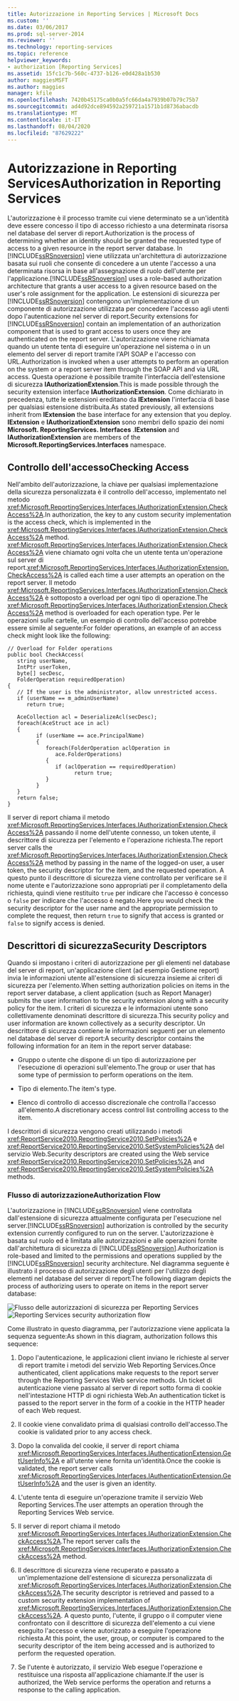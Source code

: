 ```yaml
---
title: Autorizzazione in Reporting Services | Microsoft Docs
ms.custom: ''
ms.date: 03/06/2017
ms.prod: sql-server-2014
ms.reviewer: ''
ms.technology: reporting-services
ms.topic: reference
helpviewer_keywords:
- authorization [Reporting Services]
ms.assetid: 15fc1c7b-560c-4737-b126-e0d428a1b530
author: maggiesMSFT
ms.author: maggies
manager: kfile
ms.openlocfilehash: 7420b45175ca0b0a5fc66da4a7939b07b79c75b7
ms.sourcegitcommit: ad4d92dce894592a259721a1571b1d8736abacdb
ms.translationtype: MT
ms.contentlocale: it-IT
ms.lasthandoff: 08/04/2020
ms.locfileid: "87629222"
---
```

# <a name="authorization-in-reporting-services"></a><span data-ttu-id="58a92-102">Autorizzazione in Reporting Services</span><span class="sxs-lookup"><span data-stu-id="58a92-102">Authorization in Reporting Services</span></span>
  <span data-ttu-id="58a92-103">L'autorizzazione è il processo tramite cui viene determinato se a un'identità deve essere concesso il tipo di accesso richiesto a una determinata risorsa nel database del server di report.</span><span class="sxs-lookup"><span data-stu-id="58a92-103">Authorization is the process of determining whether an identity should be granted the requested type of access to a given resource in the report server database.</span></span> <span data-ttu-id="58a92-104">In [!INCLUDE[ssRSnoversion](../../../includes/ssrsnoversion-md.md)] viene utilizzata un'architettura di autorizzazione basata sui ruoli che consente di concedere a un utente l'accesso a una determinata risorsa in base all'assegnazione di ruolo dell'utente per l'applicazione.</span><span class="sxs-lookup"><span data-stu-id="58a92-104">[!INCLUDE[ssRSnoversion](../../../includes/ssrsnoversion-md.md)] uses a role-based authorization architecture that grants a user access to a given resource based on the user's role assignment for the application.</span></span> <span data-ttu-id="58a92-105">Le estensioni di sicurezza per [!INCLUDE[ssRSnoversion](../../../includes/ssrsnoversion-md.md)] contengono un'implementazione di un componente di autorizzazione utilizzata per concedere l'accesso agli utenti dopo l'autenticazione nel server di report.</span><span class="sxs-lookup"><span data-stu-id="58a92-105">Security extensions for [!INCLUDE[ssRSnoversion](../../../includes/ssrsnoversion-md.md)] contain an implementation of an authorization component that is used to grant access to users once they are authenticated on the report server.</span></span> <span data-ttu-id="58a92-106">L'autorizzazione viene richiamata quando un utente tenta di eseguire un'operazione nel sistema o in un elemento del server di report tramite l'API SOAP e l'accesso con URL.</span><span class="sxs-lookup"><span data-stu-id="58a92-106">Authorization is invoked when a user attempts to perform an operation on the system or a report server item through the SOAP API and via URL access.</span></span> <span data-ttu-id="58a92-107">Questa operazione è possibile tramite l'interfaccia dell'estensione di sicurezza **IAuthorizationExtension**.</span><span class="sxs-lookup"><span data-stu-id="58a92-107">This is made possible through the security extension interface **IAuthorizationExtension**.</span></span> <span data-ttu-id="58a92-108">Come dichiarato in precedenza, tutte le estensioni ereditano da **IExtension** l'interfaccia di base per qualsiasi estensione distribuita.</span><span class="sxs-lookup"><span data-stu-id="58a92-108">As stated previously, all extensions inherit from **IExtension** the base interface for any extension that you deploy.</span></span> <span data-ttu-id="58a92-109">**IExtension** e **IAuthorizationExtension** sono membri dello spazio dei nomi **Microsoft. ReportingServices. Interfaces** .</span><span class="sxs-lookup"><span data-stu-id="58a92-109">**IExtension** and **IAuthorizationExtension** are members of the **Microsoft.ReportingServices.Interfaces** namespace.</span></span>

## <a name="checking-access"></a><span data-ttu-id="58a92-110">Controllo dell'accesso</span><span class="sxs-lookup"><span data-stu-id="58a92-110">Checking Access</span></span>
 <span data-ttu-id="58a92-111">Nell'ambito dell'autorizzazione, la chiave per qualsiasi implementazione della sicurezza personalizzata è il controllo dell'accesso, implementato nel metodo <xref:Microsoft.ReportingServices.Interfaces.IAuthorizationExtension.CheckAccess%2A>.</span><span class="sxs-lookup"><span data-stu-id="58a92-111">In authorization, the key to any custom security implementation is the access check, which is implemented in the <xref:Microsoft.ReportingServices.Interfaces.IAuthorizationExtension.CheckAccess%2A> method.</span></span> <span data-ttu-id="58a92-112"><xref:Microsoft.ReportingServices.Interfaces.IAuthorizationExtension.CheckAccess%2A> viene chiamato ogni volta che un utente tenta un'operazione sul server di report.</span><span class="sxs-lookup"><span data-stu-id="58a92-112"><xref:Microsoft.ReportingServices.Interfaces.IAuthorizationExtension.CheckAccess%2A> is called each time a user attempts an operation on the report server.</span></span> <span data-ttu-id="58a92-113">Il metodo <xref:Microsoft.ReportingServices.Interfaces.IAuthorizationExtension.CheckAccess%2A> è sottoposto a overload per ogni tipo di operazione.</span><span class="sxs-lookup"><span data-stu-id="58a92-113">The <xref:Microsoft.ReportingServices.Interfaces.IAuthorizationExtension.CheckAccess%2A> method is overloaded for each operation type.</span></span> <span data-ttu-id="58a92-114">Per le operazioni sulle cartelle, un esempio di controllo dell'accesso potrebbe essere simile al seguente:</span><span class="sxs-lookup"><span data-stu-id="58a92-114">For folder operations, an example of an access check might look like the following:</span></span>

```
// Overload for Folder operations
public bool CheckAccess(
   string userName, 
   IntPtr userToken, 
   byte[] secDesc, 
   FolderOperation requiredOperation)
{
   // If the user is the administrator, allow unrestricted access.
   if (userName == m_adminUserName) 
      return true;

   AceCollection acl = DeserializeAcl(secDesc);
   foreach(AceStruct ace in acl)
   {
         if (userName == ace.PrincipalName)
         {
            foreach(FolderOperation aclOperation in 
               ace.FolderOperations)
            {
               if (aclOperation == requiredOperation)
                     return true;
            }
         }
   }
   return false;
}
```

 <span data-ttu-id="58a92-115">Il server di report chiama il metodo <xref:Microsoft.ReportingServices.Interfaces.IAuthorizationExtension.CheckAccess%2A> passando il nome dell'utente connesso, un token utente, il descrittore di sicurezza per l'elemento e l'operazione richiesta.</span><span class="sxs-lookup"><span data-stu-id="58a92-115">The report server calls the <xref:Microsoft.ReportingServices.Interfaces.IAuthorizationExtension.CheckAccess%2A> method by passing in the name of the logged-on user, a user token, the security descriptor for the item, and the requested operation.</span></span> <span data-ttu-id="58a92-116">A questo punto il descrittore di sicurezza viene controllato per verificare se il nome utente e l'autorizzazione sono appropriati per il completamento della richiesta, quindi viene restituito `true` per indicare che l'accesso è concesso o `false` per indicare che l'accesso è negato.</span><span class="sxs-lookup"><span data-stu-id="58a92-116">Here you would check the security descriptor for the user name and the appropriate permission to complete the request, then return `true` to signify that access is granted or `false` to signify access is denied.</span></span>

## <a name="security-descriptors"></a><span data-ttu-id="58a92-117">Descrittori di sicurezza</span><span class="sxs-lookup"><span data-stu-id="58a92-117">Security Descriptors</span></span>
 <span data-ttu-id="58a92-118">Quando si impostano i criteri di autorizzazione per gli elementi nel database del server di report, un'applicazione client (ad esempio Gestione report) invia le informazioni utente all'estensione di sicurezza insieme ai criteri di sicurezza per l'elemento.</span><span class="sxs-lookup"><span data-stu-id="58a92-118">When setting authorization policies on items in the report server database, a client application (such as Report Manager) submits the user information to the security extension along with a security policy for the item.</span></span> <span data-ttu-id="58a92-119">I criteri di sicurezza e le informazioni utente sono collettivamente denominati descrittore di sicurezza.</span><span class="sxs-lookup"><span data-stu-id="58a92-119">This security policy and user information are known collectively as a security descriptor.</span></span> <span data-ttu-id="58a92-120">Un descrittore di sicurezza contiene le informazioni seguenti per un elemento nel database del server di report:</span><span class="sxs-lookup"><span data-stu-id="58a92-120">A security descriptor contains the following information for an item in the report server database:</span></span>

-   <span data-ttu-id="58a92-121">Gruppo o utente che dispone di un tipo di autorizzazione per l'esecuzione di operazioni sull'elemento.</span><span class="sxs-lookup"><span data-stu-id="58a92-121">The group or user that has some type of permission to perform operations on the item.</span></span>

-   <span data-ttu-id="58a92-122">Tipo di elemento.</span><span class="sxs-lookup"><span data-stu-id="58a92-122">The item's type.</span></span>

-   <span data-ttu-id="58a92-123">Elenco di controllo di accesso discrezionale che controlla l'accesso all'elemento.</span><span class="sxs-lookup"><span data-stu-id="58a92-123">A discretionary access control list controlling access to the item.</span></span>

 <span data-ttu-id="58a92-124">I descrittori di sicurezza vengono creati utilizzando i metodi <xref:ReportService2010.ReportingService2010.SetPolicies%2A> e <xref:ReportService2010.ReportingService2010.SetSystemPolicies%2A> del servizio Web.</span><span class="sxs-lookup"><span data-stu-id="58a92-124">Security descriptors are created using the Web service <xref:ReportService2010.ReportingService2010.SetPolicies%2A> and <xref:ReportService2010.ReportingService2010.SetSystemPolicies%2A> methods.</span></span>

### <a name="authorization-flow"></a><span data-ttu-id="58a92-125">Flusso di autorizzazione</span><span class="sxs-lookup"><span data-stu-id="58a92-125">Authorization Flow</span></span>
 <span data-ttu-id="58a92-126">L'autorizzazione in [!INCLUDE[ssRSnoversion](../../../includes/ssrsnoversion-md.md)] viene controllata dall'estensione di sicurezza attualmente configurata per l'esecuzione nel server.</span><span class="sxs-lookup"><span data-stu-id="58a92-126">[!INCLUDE[ssRSnoversion](../../../includes/ssrsnoversion-md.md)] authorization is controlled by the security extension currently configured to run on the server.</span></span> <span data-ttu-id="58a92-127">L'autorizzazione è basata sul ruolo ed è limitata alle autorizzazioni e alle operazioni fornite dall'architettura di sicurezza di [!INCLUDE[ssRSnoversion](../../../includes/ssrsnoversion-md.md)].</span><span class="sxs-lookup"><span data-stu-id="58a92-127">Authorization is role-based and limited to the permissions and operations supplied by the [!INCLUDE[ssRSnoversion](../../../includes/ssrsnoversion-md.md)] security architecture.</span></span> <span data-ttu-id="58a92-128">Nel diagramma seguente è illustrato il processo di autorizzazione degli utenti per l'utilizzo degli elementi nel database del server di report:</span><span class="sxs-lookup"><span data-stu-id="58a92-128">The following diagram depicts the process of authorizing users to operate on items in the report server database:</span></span>

 <span data-ttu-id="58a92-129">![Flusso delle autorizzazioni di sicurezza per Reporting Services](../../media/rosettasecurityextensionauthorizationflow.gif "Flusso delle autorizzazioni di sicurezza per Reporting Services")</span><span class="sxs-lookup"><span data-stu-id="58a92-129">![Reporting Services security authorization flow](../../media/rosettasecurityextensionauthorizationflow.gif "Reporting Services security authorization flow")</span></span>

 <span data-ttu-id="58a92-130">Come illustrato in questo diagramma, per l'autorizzazione viene applicata la sequenza seguente:</span><span class="sxs-lookup"><span data-stu-id="58a92-130">As shown in this diagram, authorization follows this sequence:</span></span>

1.  <span data-ttu-id="58a92-131">Dopo l'autenticazione, le applicazioni client inviano le richieste al server di report tramite i metodi del servizio Web Reporting Services.</span><span class="sxs-lookup"><span data-stu-id="58a92-131">Once authenticated, client applications make requests to the report server through the Reporting Services Web service methods.</span></span> <span data-ttu-id="58a92-132">Un ticket di autenticazione viene passato al server di report sotto forma di cookie nell'intestazione HTTP di ogni richiesta Web.</span><span class="sxs-lookup"><span data-stu-id="58a92-132">An authentication ticket is passed to the report server in the form of a cookie in the HTTP header of each Web request.</span></span>

2.  <span data-ttu-id="58a92-133">Il cookie viene convalidato prima di qualsiasi controllo dell'accesso.</span><span class="sxs-lookup"><span data-stu-id="58a92-133">The cookie is validated prior to any access check.</span></span>

3.  <span data-ttu-id="58a92-134">Dopo la convalida del cookie, il server di report chiama <xref:Microsoft.ReportingServices.Interfaces.IAuthenticationExtension.GetUserInfo%2A> e all'utente viene fornita un'identità.</span><span class="sxs-lookup"><span data-stu-id="58a92-134">Once the cookie is validated, the report server calls <xref:Microsoft.ReportingServices.Interfaces.IAuthenticationExtension.GetUserInfo%2A> and the user is given an identity.</span></span>

4.  <span data-ttu-id="58a92-135">L'utente tenta di eseguire un'operazione tramite il servizio Web Reporting Services.</span><span class="sxs-lookup"><span data-stu-id="58a92-135">The user attempts an operation through the Reporting Services Web service.</span></span>

5.  <span data-ttu-id="58a92-136">Il server di report chiama il metodo <xref:Microsoft.ReportingServices.Interfaces.IAuthorizationExtension.CheckAccess%2A>.</span><span class="sxs-lookup"><span data-stu-id="58a92-136">The report server calls the <xref:Microsoft.ReportingServices.Interfaces.IAuthorizationExtension.CheckAccess%2A> method.</span></span>

6.  <span data-ttu-id="58a92-137">Il descrittore di sicurezza viene recuperato e passato a un'implementazione dell'estensione di sicurezza personalizzata di <xref:Microsoft.ReportingServices.Interfaces.IAuthorizationExtension.CheckAccess%2A>.</span><span class="sxs-lookup"><span data-stu-id="58a92-137">The security descriptor is retrieved and passed to a custom security extension implementation of <xref:Microsoft.ReportingServices.Interfaces.IAuthorizationExtension.CheckAccess%2A>.</span></span> <span data-ttu-id="58a92-138">A questo punto, l'utente, il gruppo o il computer viene confrontato con il descrittore di sicurezza dell'elemento a cui viene eseguito l'accesso e viene autorizzato a eseguire l'operazione richiesta.</span><span class="sxs-lookup"><span data-stu-id="58a92-138">At this point, the user, group, or computer is compared to the security descriptor of the item being accessed and is authorized to perform the requested operation.</span></span>

7.  <span data-ttu-id="58a92-139">Se l'utente è autorizzato, il servizio Web esegue l'operazione e restituisce una risposta all'applicazione chiamante.</span><span class="sxs-lookup"><span data-stu-id="58a92-139">If the user is authorized, the Web service performs the operation and returns a response to the calling application.</span></span>


